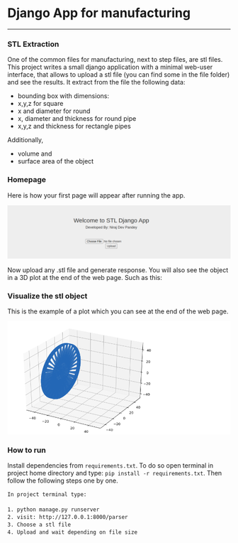 # Django App for manufacturing
***

### STL Extraction
One of the common files for manufacturing, next to step files, are stl files. This project writes a
small django application with a minimal web-user interface, that allows to upload a stl file
(you can find some in the file folder) and see the results. It extract from the file the
following data:
- bounding box with dimensions:
- x,y,z for square
- x and diameter for round
- x, diameter and thickness for round pipe
- x,y,z and thickness for rectangle pipes
  
Additionally, 
- volume and
- surface area of the object

### Homepage
Here is how your first page will appear after running the app. 

![image](images/home_page.png)

Now upload any .stl file and generate response. You will also see the 
object in a 3D plot at the end of the web page. Such as this:

### Visualize the stl object

This is the example of a plot which you can see at the end of the web page.

![image](images/object_plot.png)

### How to run

Install dependencies from `requirements.txt`. To do so open terminal in project home directory and 
type: `pip install -r requirements.txt`. Then follow the following steps one by one. 

```.txt
In project terminal type:

1. python manage.py runserver
2. visit: http://127.0.0.1:8000/parser
3. Choose a stl file
4. Upload and wait depending on file size
```
